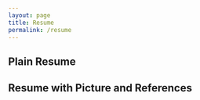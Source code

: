 ```yaml
---
layout: page
title: Resume
permalink: /resume
---
```


<section class="mb-5">
  <h2>Plain Resume</h2>
  <object data="../assets/ResumePlain.pdf" width="100%" height="640px"></object>
</section>

<section class="mb-5">
  <h2>Resume with Picture and References</h2>
  <object data="../assets/ResumeWithPic.pdf" width="100%" height="640px"></object>
</section>
